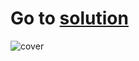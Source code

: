 # Go to [solution](https://public.tableau.com/app/profile/.48972542/viz/06Tableau_Marathon_2_0/Dashboard3)
![cover](https://github.com/MartynovychSerhii/Data_Analytics/blob/main/Files/img/Marathon_06.png)
